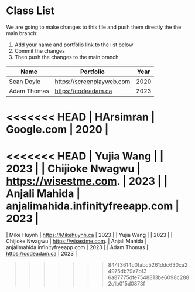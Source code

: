 # Class List

We are going to make changes to this file and push them directly the the main branch:

1. Add your name and portfolio link to the list below
2. Commit the changes
3. Then push the changes to the main branch

| Name                           | Portfolio                                                    | Year       |
| ------------------------------ | ------------------------------------------------------------ | ---------- |
| Sean Doyle                     | https://screenplayweb.com                                    | 2020       |
| Adam Thomas                    | https://codeadam.ca                                          | 2023       |
<<<<<<< HEAD
| HArsimran                      | Google.com                                                   | 2020       |
=======
<<<<<<< HEAD
| Yujia Wang                     |                                                              | 2023       |
| Chijioke Nwagwu                | https://wisestme.com.        | 2023      |
| Anjali Mahida                  | anjalimahida.infinityfreeapp.com                             | 2023       |
=======
| Mike Huynh                     | https://Mikehuynh.ca                                         | 2023       |
| Yujia Wang                     |                                                              | 2023       |
| Chijioke Nwagwu                     | https://wisestme.com.
| Anjali Mahida                  | anjalimahida.infinityfreeapp.com                             | 2023       |
| Adam Thomas                    | https://codeadam.ca                                          | 2023       |
>>>>>>> 844f3614c0fabc5261ddc630ca24975db79a7bf3
>>>>>>> 6a87775dfe7548813be6098c2882c1b015d0873f
